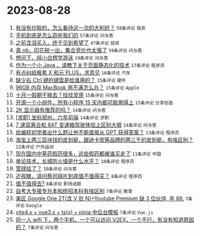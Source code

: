 # 2023-08-28

1. [有没有炒股的，怎么看待这一次的大利好？](https://www.v2ex.com/t/968740) `58条评论` `投资`
1. [手机到底是怎么窃听我们的](https://www.v2ex.com/t/968739) `57条评论` `问与答`
1. [之前含泪买入，终于见到希望了](https://www.v2ex.com/t/968738) `47条评论` `投资`
1. [真 nb，印花税一出，集合竞价也太强了](https://www.v2ex.com/t/968742) `39条评论` `问与答`
1. [想问下，纯小白想学游泳](https://www.v2ex.com/t/968774) `19条评论` `问与答`
1. [作为一个小 Java ，请教下关于页面静态化的技术](https://www.v2ex.com/t/968750) `17条评论` `程序员`
1. [有点纠结极氪 X 和元 PLUS，求意见](https://www.v2ex.com/t/968753) `16条评论` `汽车`
1. [缺少右 Ctrl 键的键盘是给谁用的？](https://www.v2ex.com/t/968801) `15条评论` `硬件`
1. [96GB 内存 MacBook 用不满怎么办？](https://www.v2ex.com/t/968789) `15条评论` `Apple`
1. [十月一假期干嘛去？找找灵感](https://www.v2ex.com/t/968752) `15条评论` `问与答`
1. [开源一个小组件，所有小程序 15 天内都可能用得上](https://www.v2ex.com/t/968745) `15条评论` `分享创造`
1. [2K 显示器有推荐的吗？](https://www.v2ex.com/t/968787) `14条评论` `问与答`
1. [[求职] 坐标郑州，六年前端](https://www.v2ex.com/t/968775) `14条评论` `求职`
1. [7 速双离合和 8AT 变速箱驾驶体验上区别大嘛](https://www.v2ex.com/t/968733) `14条评论` `问与答`
1. [给编程初学者出什么题让他不能直接从 GPT 获得答案？](https://www.v2ex.com/t/968780) `13条评论` `程序员`
1. [淘宝上两三百块钱的皮划艇，跟迪卡侬等品牌的两三千的皮划艇，有啥区别？](https://www.v2ex.com/t/968732) `12条评论` `户外运动`
1. [现在国内中草药假药很多，这些假药都被谁买走了](https://www.v2ex.com/t/968769) `11条评论` `中国`
1. [单论技术，长城防火墙是什么水平？](https://www.v2ex.com/t/968797) `10条评论` `程序员`
1. [雪球挂了？](https://www.v2ex.com/t/968749) `10条评论` `问与答`
1. [近视眼，请问蔡司镜片到底值不值得买？](https://www.v2ex.com/t/968798) `8条评论` `程序员`
1. [值不值得去?](https://www.v2ex.com/t/968754) `8条评论` `职场话题`
1. [自考大专接专升本和统招本科有啥区别](https://www.v2ex.com/t/968795) `7条评论` `教育`
1. [美区 Google One 2T(含 V 批 N)+Youtube Premium 缺 3 位伙伴, 年 68.](https://www.v2ex.com/t/968781) `7条评论` `Google`
1. [vite4.x + vue3.x + ts(x) + pinia 中后台模板](https://www.v2ex.com/t/968755) `7条评论` `Vue.js`
1. [同一人 wifi 下，两个手机，一个可以访问 V2EX，一个不行，有没有知道原因的？](https://www.v2ex.com/t/968735) `7条评论` `问与答`
